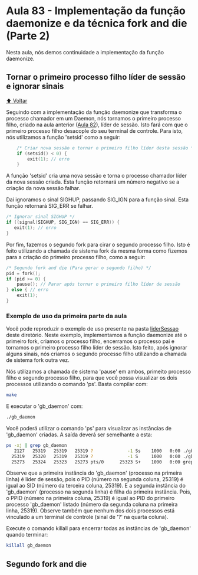 # Aula 83 - Implementação da função daemonize e da técnica fork and die (Parte 2)

Nesta aula, nós demos continuidade a implementação da função daemonize.

## Tornar o primeiro processo filho líder de sessão e ignorar sinais

[:arrow_up: Voltar](https://github.com/Geofisicando/C-orientado-a-testes#%C3%ADndice)

Seguindo com a implementação da função daemonize que transforma o processo chamador em um Daemon, nós tornamos o primeiro processo filho,
criado na aula anterior ([Aula 82](https://github.com/Geofisicando/C-orientado-a-testes/tree/main/exemplos/daemon/daemonize/parte1#aula-82---implementa%C3%A7%C3%A3o-da-fun%C3%A7%C3%A3o-daemonize-e-da-t%C3%A9cnica-fork-and-die-parte-1)), líder de sessão. Isto fará com que o
primeiro processo filho desacople do seu terminal de controle. Para isto, nós utilizamos a função 'setsid' como a seguir:

```c
    /* Criar nova sessão e tornar o primeiro filho líder desta sessão */
    if (setsid() < 0) {
        exit(1); // erro
    }
 ```
 
 A função 'setsid' cria uma nova sessão e torna o processo chamador líder da nova sessão criada. Esta função retornará um número negativo se
 a criação da nova sessão falhar.
 
 Daí ignoramos o sinal SIGHUP, passando SIG_IGN para a função sinal. Esta função retornará SIG_ERR se falhar.
 
 ```c
/* Ignorar sinal SIGHUP */
if ((signal(SIGHUP, SIG_IGN) == SIG_ERR)) {
    exit(1); // erro
}
```

Por fim, fazemos o segundo fork para cirar o segundo processo filho. Isto é feito utilizando a chamada de sistema fork da mesma
forma como fizemos para a criação do primeiro processo filho, como a seguir:

```c
/* Segundo fork and die (Para gerar o segundo filho) */
pid = fork();
if (pid >= 0) {
 	pause(); // Parar após tornar o primeiro filho líder de sessão 
} else { // erro
    exit(1);
}
```
 
### Exemplo de uso da primeira parte da aula

Você pode reproduzir o exemplo de uso presente na pasta [liderSessao](https://github.com/Geofisicando/C-orientado-a-testes/tree/main/exemplos/daemon/daemonize/parte2/liderSessao) deste diretório. Neste exemplo, implementamos a função daemonize até o primeiro fork, criamos o processo filho, encerramos o processo pai e tornamos o primeiro processo filho líder de sessão. Isto feito, após ignorar alguns sinais, nós
criamos o segundo processo filho utilizando a chamada de sistema fork outra vez.

Nós utilizamos a chamada de sistema 'pause' em ambos, primeito processo filho e segundo processo filho, para que você possa visualizar os dois processos utilizando o comando 'ps'. Basta compilar com:

```sh
make
```

E executar o 'gb_daemon' com:

```sh
./gb_daemon
```

Você poderá utilizar o comando 'ps' para visualizar as instâncias de 'gb_daemon' criadas. A saída deverá ser semelhante a esta:

```sh
ps -xj | grep gb_daemon
   2127   25319   25319   25319 ?             -1 Ss    1000   0:00 ./gb_daemon
  25319   25320   25319   25319 ?             -1 S     1000   0:00 ./gb_daemon
  25273   25324   25323   25273 pts/0      25323 S+    1000   0:00 grep --color=auto gb_daemon
```

Observe que a primeira instância do 'gb_daemon' (processo na primeira linha) é lider de sessão,
pois o PID (número na segunda coluna, 25319) é igual ao SID (número da terceira coluna, 25319). E a
segunda instância do 'gb_daemon' (processo na segunda linha)
é filha da primeira instância. Pois, o PPID (número na primeira coluna, 25319) é igual ao PID do primeiro processo 'gb_daemon' listado
(número da segunda coluna na primeira linha, 25319).
Observe também que nenhum dos dois processos está vinculado a um terminal de controle (sinal de '?' na quarta coluna).

Execute o comando killall para encerrar todas as instâncias de 'gb_daemon' quando terminar:

```sh
killall gb_daemon
```
 
 ## Segundo fork and die
